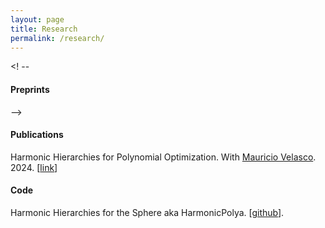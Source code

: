 ```yaml
---
layout: page
title: Research
permalink: /research/
---
```



<! -- <h4><strong> Preprints </strong> </h4> -->

<h4><strong> Publications </strong> </h4>

Harmonic Hierarchies for Polynomial Optimization. With <a href="http://wwwprof.uniandes.edu.co/~mvelasco/Velasco.html">Mauricio Velasco</a>. 2024. [<a href="https://epubs.siam.org/doi/full/10.1137/22M1484511">link</a>]

<h4><strong> Code </strong> </h4>

Harmonic Hierarchies for the Sphere aka HarmonicPolya. [<a href="https://github.com/SergioCS147/HarmonicPolya.jl">github</a>].

<!---
<h4><strong> Thesis </strong> </h4>

Undergraduate - Math. Under <a href="https://sites.google.com/view/davidkarpuk/home">David Karpuk</a>. 
-->
